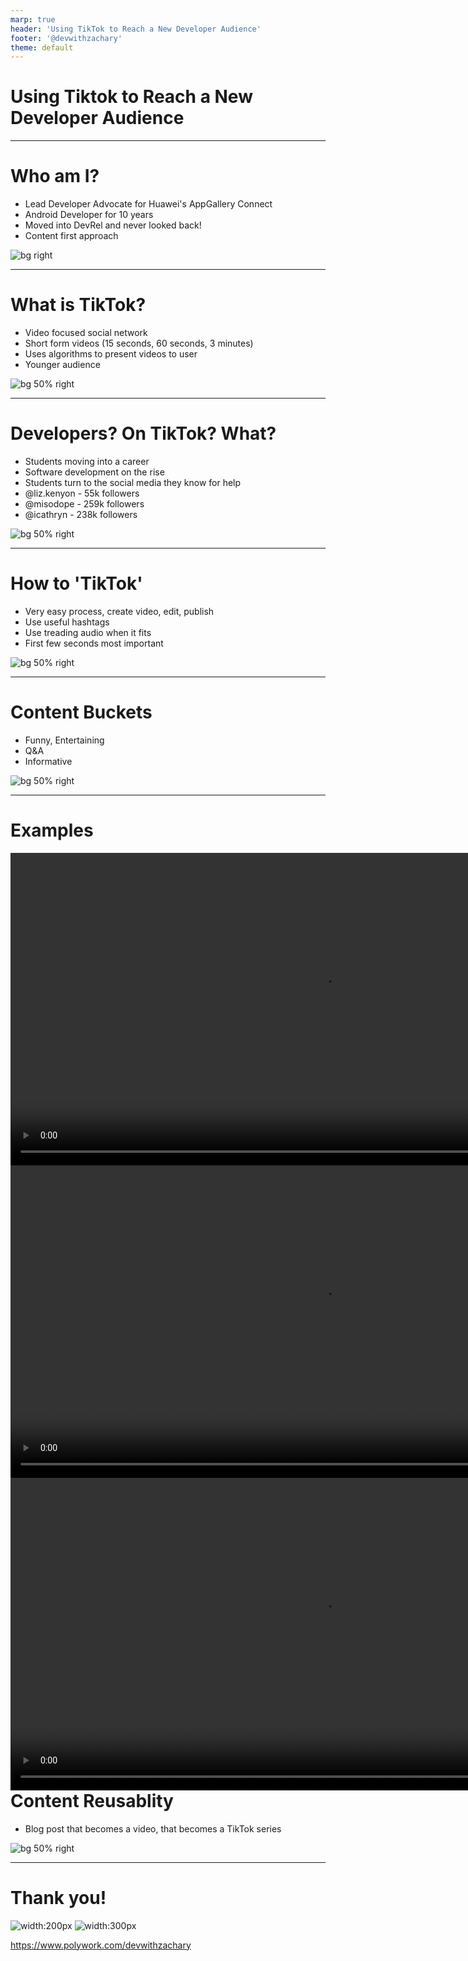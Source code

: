 ```yaml
---
marp: true
header: 'Using TikTok to Reach a New Developer Audience'
footer: '@devwithzachary'
theme: default
---
```



# Using Tiktok to Reach a New Developer Audience

<!--

Hello everyone, welcome to using TikTok to reach a new developer audience. 

Today we going to take a very brief look at what TikTok is, and why you should be using it as part of your DevRel content creation!

-->

---

# Who am I?

- Lead Developer Advocate for Huawei's AppGallery Connect
- Android Developer for 10 years
- Moved into DevRel and never looked back!
- Content first approach

![bg right](images/tweet.svg)

<!-- 
But first a quick look at who I am and my history.

Was an Android developer for 10 years

By chance fell into a DevRel role, was looking for my next android position, and was contacted by a recruiter for DevRel. Didn't know anything about DevRel but after diving into the interview process and learning all about it I realised something.

I can be paid for the things I enjoy most?!

So I started as a developer advocate for AppGallery, Huawei's app marketplace. After a few months, this transformed into being the lead as the team expanded.

I take a content first approach to my advocacy, I find that interactions via social media can quickly foster good relationships and real connections with developers and communities.

-->


---

# What is TikTok?

- Video focused social network
- Short form videos (15 seconds, 60 seconds, 3 minutes)
- Uses algorithms to present videos to user
- Younger audience

![bg 50% right](images/fyp.jpg)

<!--
Unless you have been living under a rock im sure you have at least heard of the social network TikTok.

But what is it?

Video focused social network that allows you to create short videos directly within their app. These videos are put into three lengths, up to 15 seconds, up to 60 seconds or up to 3 minutes.

What makes Tiktok particularly interesting is how it presents videos to its users. By using the For you page, or FYP the user is presented with one video at a time.

They swipe up to see the next video and continue on and on. What this means is at the moment a user sees your video your video i the only thing they are seeing.

This is what sets it apart from other traditional social networks where you might have many posts on the screen at any one time.

From the fyp a user can like the video, comment or share it. The user can also click on your profile icon to see more of your content or click to follow you.

The other screen the user can view content from is the "Following" tab, this only shows videos from people you are following but otherwise is the same interface.

TikTok does appeal to a younger audience, with around 40% of users being between the ages of 16 and 24
-->

---

# Developers? On TikTok? What?

- Students moving into a career
- Software development on the rise
- Students turn to the social media they know for help 
- @liz.kenyon - 55k followers
- @misodope - 259k followers
- @icathryn - 238k followers

![bg 50% right](images/following.jpg)

<!--

It's no longer all silly dances and skits... although those are still very much about.

However, there is a new growing developer community but where did the come from?

As we have said TikTok is massive with the younger audience.. the audience who are moving into college, university, and thinking about their career path.

Many of them are, understandably turning to software development! 

And.. what do we all do when we get stuck with something? We use social media to ask for help or learn. 

And the social media that these people are used to using? That's right TikTok!

Because of this, there is a massive growth in developers using TikTok, both to learn and to share knowledge. 

The developer hashtag for example as 384.8 million views

The software engineer hashtag has 542 million views

Here we have just a couple of examples of tech and developer based profiles with impressive followings.


-->

---

# How to 'TikTok'

- Very easy process, create video, edit, publish
- Use useful hashtags
- Use treading audio when it fits
- First few seconds most important

![bg 50% right](images/following1.jpg)

<!--

The actual process of creating a TikTok video is very easy. You click the centre button in the bottom navigation bar.

You record, you apply any editing you want and then you publish it.

We won't go into details of the mechanics today but what we will talk about is how we can make a successful TikTok video.

I will however mention that you can now also upload videos via TikTok's webpage. You don't get all the fancy in-app editing they offer BUT this is very useful for a team account or if you are more used to editing in a desktop application.

As I mentioned which videos get shown to a user is completely decided by the algorithms TikTok uses. TikTok tracks what content a user likes, comments on, watches all the way and then compiles a profile based on that. 

From there TikTok will show content it thinks matches that profile.

When you create a video it's sent out to a small group of people, around 10. These are people TikTok thinks will like that video. 

If they do like it, by either watching the whole video, commenting, sharing or clicking the like button TikTok will know it most likely got its understanding of the video correct.

It will then send your video to another larger group of people, slowly increasing the videos reach and range until TikTok decides people are no longer interested.

This is why it's so important to craft the video and its metadata in a way that TikTok can correctly identify who should be watching that video.

And in a way that will make users want to engage with the video.

Firstly make sure that your video has correct hashtags, these are used by TikTok to understand the content of the video but are also searchable by users. 

Generic hashtags like developer, software engineer, codetok are useful but also use more specific tags, if you're talking about a certain programming language, or tool include it as a hashtag!

Another useful feature is being able to overlay audio from another video into your video. If for example there is a funny trending sound this can be used to boost viewer numbers.

Finally without a doubt the most important thing. Make sure your video has a hook, you have at most a couple of seconds to get someone interested in watching your video before the swipe and goes into the next video.

Make sure you from the outset grab the users attention. 

"My 5 unpopular views on Android development" is cheesy but it works!

As an example, I have over 1500 followers but if I create a video with no tags, no description, and the video is slow to start.. it will flat out get less than 50 views without a doubt.

However correctly tagging the video, adding a short description and making sure there is a strong hook to the video I will get between 100 - 300 views every time. 

If the video is particularly well crafted, it's very entertaining or interesting getting over 1000 views is easily done.

--->

---

# Content Buckets

- Funny, Entertaining
- Q&A
- Informative

![bg 50% right](images/following2.jpg)

<!--
So we know how to make a TikTok video, we know the general things we need to do to make it successful... but what content should we be making?

We can break the types of content that does well on TikTok into three content buckets.

First, we have the funny or entertaining videos, these will normally be the shortest, around 15 seconds and be some kind of meme or quote. 

Often taking popular audio and applying it in some funny way to the developer world. 

This bucket would also include more traditional content like dancing etc.. personally not something I do but you might want to get into some TikTok dances!

Then we have the Q&A bucket. One feature of TikTok is it allows creators to reply to a comment on a video with another video. This allows users to ask a question and then have it answered in the form of a video.

This is a super engaging way to generate views and interaction, people love to be able to ask and get real answers! 

Finally, we have the informative bucket. These of course could also be seen as being entertaining, but their focus is on providing information to the user. 

This might be explaining a new feature, or how to do something in a specific programming language. These will typically be longer, but if done well will get a lot of interaction and traction.

So how much of each bucket should you do? Well, most importantly you need to be consistent with your videos, posting daily.

If possible the best rate seems to be three videos a day. 

As soon as you stop posting, TikTok very quickly stops showing your videos to people. So even if you cant do three a day aim for at least one video a day.

I aim to do one video from each bucket each day. Although this can change, some days I might do two entertainment posts and one informative. Or I might have a day where I just do Q&A if I have a lot of questions to answer.

-->

---

# Examples

<div>
<video src="videos/Funny-1.m4v" controls style="height:500px;float:left;padding-right:10px"></video>
<video src="videos/Qa-Php-1.m4v" controls style="height:500px;float:left;padding-right:10px"></video>
<video src="videos/Infomative-Cli-1.m4v" controls style="height:500px;float:left;"></video>
</div>

<!--

So we have looked at the different types of content and how we might produce a successful video,  let us take a quick look at a few of my less embarrassing TikTok videos as examples.

First up is a short meme, taking a currently popular audio clip and applying it to the world of coding! 

Here we have used a text overlay for the joke.

Then an example Q&A video, we won't watch the whole thing but you can see how this kind of video is played out.

the question that was asked as a comment is overlayed on the video.

Finally an information video, part of the Acronym of the day series I do both on Twitter and on TikTok where I aim to explain a tech acronym in less than 60 seconds... some much easier than others!

-->
---

# Content Reusablity

- Blog post that becomes a video, that becomes a TikTok series

![bg 50% right](images/following3.jpg)

<!--

In the end, I feel that Tiktok can become part of any DevRel teams content routine.

Any video content you are already creating could easily become TikTok videos. 

This might be a series that breaks the whole video down into 60-second chunks.

Or perhaps one video that acts as a taster and encourages users to go and watch the full video.

-->

---

# Thank you!

![width:200px](images/me.jpg) ![width:300px](images/qr-code.png)

https://www.polywork.com/devwithzachary


<!--

Finally if you would like to follow what up im up to please do check out my polywork profile which includes all my social links including oh yes tiktok!

-->